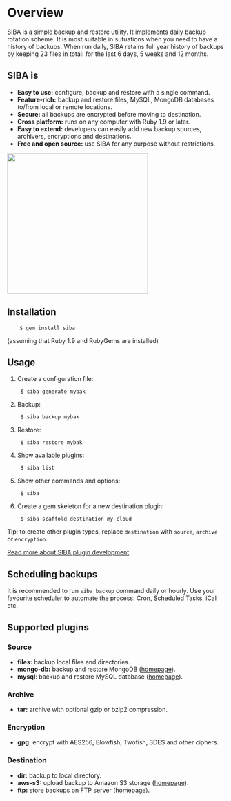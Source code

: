 # Overview

SIBA is a simple backup and restore utility. It implements daily backup rotation scheme. It is most suitable in sutuations when you need to have a history of backups. When run daily, SIBA retains full year history of backups by keeping 23 files in total: for the last 6 days, 5 weeks and 12 months.

## SIBA is

* **Easy to use:** configure, backup and restore with a single command.
* **Feature-rich:** backup and restore files, MySQL, MongoDB databases to/from local or remote locations.
* **Secure:** all backups are encrypted before moving to destination.
* **Cross platform:** runs on any computer with Ruby 1.9 or later.
* **Easy to extend:** developers can easily add new backup sources, archivers, encryptions and destinations.
* **Free and open source:** use SIBA for any purpose without restrictions.

<img src="http://webdevelopercv.com/images/works/siba.png" width="326" height="326">

## Installation

        $ gem install siba

(assuming that Ruby 1.9 and RubyGems are installed)

## Usage

1. Create a configuration file:

        $ siba generate mybak

2. Backup:

        $ siba backup mybak

3. Restore:

        $ siba restore mybak

4. Show available plugins:

        $ siba list

5. Show other commands and options:

        $ siba

6. Create a gem skeleton for a new destination plugin:

        $ siba scaffold destination my-cloud

Tip: to create other plugin types, replace `destination` with `source`, `archive` or `encryption`.

[Read more about SIBA plugin development](https://github.com/evgenyneu/siba/blob/master/scaffolds/project/README.md)


## Scheduling backups

It is recommended to run `siba backup` command daily or hourly. Use your favourite scheduler to automate the process: Cron, Scheduled Tasks, iCal etc.

## Supported plugins

### Source

* **files:** backup  local files and directories.
* **mongo-db:** backup and restore MongoDB ([homepage](https://github.com/evgenyneu/siba-source-mongo-db)).
* **mysql**: backup and restore MySQL database ([homepage](https://github.com/evgenyneu/siba-source-mysql)).

### Archive
  
* **tar:** archive with optional gzip or bzip2 compression.

### Encryption
  
* **gpg:** encrypt with AES256, Blowfish, Twofish, 3DES and other ciphers.

### Destination
  
* **dir:** backup to local directory.
* **aws-s3:** upload backup to Amazon S3 storage ([homepage](https://github.com/evgenyneu/siba-destination-aws-s3)).
* **ftp:** store backups on FTP server ([homepage](https://github.com/evgenyneu/siba-destination-ftp)).
